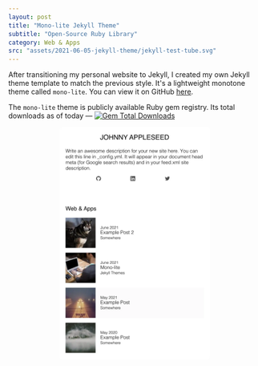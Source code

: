 ```yaml
---
layout: post
title: "Mono-lite Jekyll Theme"
subtitle: "Open-Source Ruby Library"
category: Web & Apps
src: "assets/2021-06-05-jekyll-theme/jekyll-test-tube.svg"
---
```

After transitioning my personal website to Jekyll, I created my own Jekyll theme template to match the previous style. It's a lightweight monotone theme called `mono-lite`. You can view it on GitHub [here](https://github.com/dylanhawley/mono-lite).

The `mono-lite` theme is publicly available Ruby gem registry. Its total downloads as of today —
<a href="https://rubygems.org/gems/mono-lite">
<img alt="Gem Total Downloads" src="https://img.shields.io/gem/dt/mono-lite?style=flat">
</a>

<img src="https://raw.githubusercontent.com/dylanhawley/mono-lite/main/screenshot.webp" alt="Screenshot" style="display: block; margin-left: auto; margin-right: auto; margin-top: 10; max-width: 300px; height: auto; border-radius: 5px;">